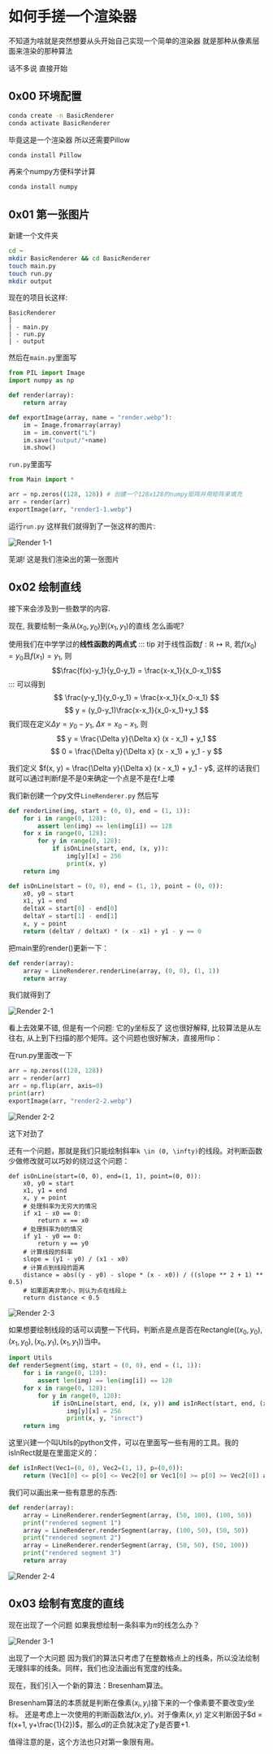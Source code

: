 # 如何手搓一个渲染器
不知道为啥就是突然想要从头开始自己实现一个简单的渲染器
就是那种从像素层面来渲染的那种算法

话不多说 直接开始

## 0x00 环境配置

```bash
conda create -n BasicRenderer
conda activate BasicRenderer
```

毕竟这是一个渲染器 所以还需要Pillow

```bash
conda install Pillow
```

再来个numpy方便科学计算

```bash
conda install numpy
```

## 0x01 第一张图片

新建一个文件夹

```bash
cd ~
mkdir BasicRenderer && cd BasicRenderer
touch main.py
touch run.py
mkdir output
```

现在的项目长这样:
```
BasicRenderer
|
| - main.py
| - run.py
| - output
```

然后在`main.py`里面写

```python
from PIL import Image
import numpy as np

def render(array):
    return array

def exportImage(array, name = "render.webp"):
    im = Image.fromarray(array)
    im = im.convert("L")
    im.save("output/"+name)
    im.show()
```

`run.py`里面写
```python
from Main import *

arr = np.zeros((128, 128)) # 创建一个128x128的numpy矩阵并用矩阵来填充
arr = render(arr)
exportImage(arr, "render1-1.webp")
```

运行`run.py`
这样我们就得到了一张这样的图片:

![Render 1-1](/assets/CS/cg-render-output/render1-1.webp)

芜湖! 这是我们渲染出的第一张图片


## 0x02 绘制直线


接下来会涉及到一些数学的内容.

现在, 我要绘制一条从$(x_0, y_0)$到$(x_1, y_1)$的直线
怎么画呢?

使用我们在中学学过的**线性函数的两点式**
::: tip
对于线性函数$f: \mathbb R \mapsto \mathbb R$, 若$f(x_0) = y_0$且$f(x_1) = y_1$, 则
$$\frac{f(x)-y_1}{y_0-y_1} = \frac{x-x_1}{x_0-x_1}$$
:::
可以得到
$$ \frac{y-y_1}{y_0-y_1} = \frac{x-x_1}{x_0-x_1} $$
$$ y = (y_0-y_1)\frac{x-x_1}{x_0-x_1}+y_1 $$
我们现在定义$\Delta y = y_0 - y_1$, $\Delta x = x_0 - x_1$, 则
$$ y = \frac{\Delta y}{\Delta x} (x - x_1) + y_1 $$
$$ 0 = \frac{\Delta y}{\Delta x} (x - x_1) + y_1 - y $$

我们定义 $f(x, y) = \frac{\Delta y}{\Delta x} (x - x_1) + y_1 - y$, 这样的话我们就可以通过判断f是不是0来确定一个点是不是在f上喽

我们新创建一个py文件`LineRenderer.py`
然后写
```python
def renderLine(img, start = (0, 0), end = (1, 1)):
    for i in range(0, 128):
        assert len(img) == len(img[i]) == 128
    for x in range(0, 128):
        for y in range(0, 128):
            if isOnLine(start, end, (x, y)):
                img[y][x] = 256
                print(x, y)
    return img

def isOnLine(start = (0, 0), end = (1, 1), point = (0, 0)):
    x0, y0 = start
    x1, y1 = end
    deltaX = start[0] - end[0]
    deltaY = start[1] - end[1]
    x, y = point
    return (deltaY / deltaX) * (x - x1) + y1 - y == 0
```

把main里的render()更新一下：

```python
def render(array):
    array = LineRenderer.renderLine(array, (0, 0), (1, 1))
    return array
```

我们就得到了

![Render 2-1](/assets/CS/cg-render-output/render2-1.webp)

看上去效果不错, 但是有一个问题: 它的y坐标反了
这也很好解释, 比较算法是从左往右, 从上到下扫描的那个矩阵。这个问题也很好解决，直接用flip：

在run.py里面改一下
```py
arr = np.zeros((128, 128))
arr = render(arr)
arr = np.flip(arr, axis=0)
print(arr)
exportImage(arr, "render2-2.webp")
```

![Render 2-2](/assets/CS/cg-render-output/render2-2.webp)

这下对劲了

还有一个问题，那就是我们只能绘制斜率`k \in (0, \infty)`的线段。对判断函数少做修改就可以巧妙的绕过这个问题：

```
def isOnLine(start=(0, 0), end=(1, 1), point=(0, 0)):
    x0, y0 = start
    x1, y1 = end
    x, y = point
    # 处理斜率为无穷大的情况
    if x1 - x0 == 0:
        return x == x0
    # 处理斜率为0的情况
    if y1 - y0 == 0:
        return y == y0
    # 计算线段的斜率
    slope = (y1 - y0) / (x1 - x0)
    # 计算点到线段的距离
    distance = abs((y - y0) - slope * (x - x0)) / ((slope ** 2 + 1) ** 0.5)
    # 如果距离非常小，则认为点在线段上
    return distance < 0.5
```
![Render 2-3](/assets/CS/cg-render-output/render2-3.webp)


如果想要绘制线段的话可以调整一下代码，判断点是点是否在$\text{Rectangle}((x_0, y_0), (x_1, y_0), (x_0, y_1), (x_1, y_1))$当中。

```py
import Utils
def renderSegment(img, start = (0, 0), end = (1, 1)):
    for i in range(0, 128):
        assert len(img) == len(img[i]) == 128
    for x in range(0, 128):
        for y in range(0, 128):
            if isOnLine(start, end, (x, y)) and isInRect(start, end, (x, y)):
                img[y][x] = 256
                print(x, y, "inrect")
    return img
```

这里兴建一个叫Utils的python文件，可以在里面写一些有用的工具。我的isInRect就是在里面定义的：

```py
def isInRect(Vec1=(0, 0), Vec2=(1, 1), p=(0,0)):
    return (Vec1[0] <= p[0] <= Vec2[0] or Vec1[0] >= p[0] >= Vec2[0]) and (Vec1[1] <= p[1] <= Vec2[1] or Vec1[1] >= p[1] >= Vec2[1])
```

我们可以画出来一些有意思的东西:

```py
def render(array):
    array = LineRenderer.renderSegment(array, (50, 100), (100, 50))
    print("rendered segment 1")
    array = LineRenderer.renderSegment(array, (100, 50), (50, 50))
    print("rendered segment 2")
    array = LineRenderer.renderSegment(array, (50, 50), (50, 100))
    print("rendered segment 3")
    return array
```

![Render 2-4](/assets/CS/cg-render-output/render2-4.webp)

## 0x03 绘制有宽度的直线

现在出现了一个问题 如果我想绘制一条斜率为$\pi$的线怎么办？

![Render 3-1](/assets/CS/cg-render-output/render3-1.webp)

出现了一个大问题
因为我们的算法只考虑了在整数格点上的线条，所以没法绘制无理斜率的线条。同样，我们也没法画出有宽度的线条。

现在，我们引入一个新的算法：Bresenham算法。

Bresenham算法的本质就是判断在像素$(x_i, y_i)$接下来的一个像素要不要改变$y$坐标。
还是考虑上一次使用的判断函数法$f(x, y)$。对于像素$(x, y)$ 定义判断因子$d = f(x+1, y+\frac{1}{2})$，那么$d$的正负就决定了y是否要+1.

值得注意的是，这个方法也只对第一象限有用。

